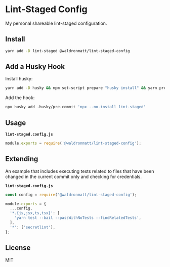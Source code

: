 # Lint-Staged Config

My personal shareable lint-staged configuration.

## Install

```bash
yarn add -D lint-staged @waldronmatt/lint-staged-config
```

## Add a Husky Hook

Install husky:

```bash
yarn add -D husky && npm set-script prepare "husky install" && yarn prepare
```

Add the hook:

```bash
npx husky add .husky/pre-commit 'npx --no-install lint-staged'
```

## Usage

**`lint-staged.config.js`**

```js
module.exports = require('@waldronmatt/lint-staged-config');
```

## Extending

An example that includes executing tests related to files that have been changed in the current commit only and checking for credentials.

**`lint-staged.config.js`**

```js
const config = require('@waldronmatt/lint-staged-config');

module.exports = {
  ...config,
  '*.{js,jsx,ts,tsx}': [
    'yarn test --bail --passWithNoTests --findRelatedTests',
  ],
  '*': ['secretlint'],
};
```

## License

MIT
